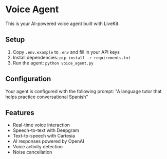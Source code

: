 # Voice Agent

This is your AI-powered voice agent built with LiveKit.

## Setup

1. Copy `.env.example` to `.env` and fill in your API keys
2. Install dependencies: `pip install -r requirements.txt`
3. Run the agent: `python voice_agent.py`

## Configuration

Your agent is configured with the following prompt:
"A language tutor that helps practice conversational Spanish"

## Features

- Real-time voice interaction
- Speech-to-text with Deepgram
- Text-to-speech with Cartesia
- AI responses powered by OpenAI
- Voice activity detection
- Noise cancellation